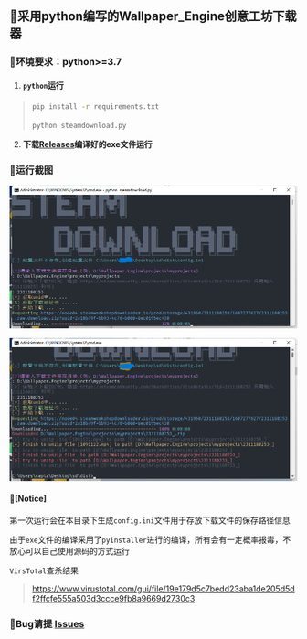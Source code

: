 ## 🚀采用python编写的Wallpaper_Engine创意工坊下载器

### 🐳环境要求：python>=3.7

1. #### **`python`运行**

> ```bash
> pip install -r requirements.txt
> 
> python steamdownload.py 
> ```

2. **下载[Releases](https://github.com/captain686/Wallpaper_Engine/releases)编译好的exe文件运行**

### 🙈运行截图

![](img/1.png)

![](img/2.png)

#### 🎈**[Notice]**

第一次运行会在本目录下生成`config.ini`文件用于存放下载文件的保存路径信息

由于`exe`文件的编译采用了`pyinstaller`进行的编译，所有会有一定概率报毒，不放心可以自己使用源码的方式运行

`VirsTotal`查杀结果

> https://www.virustotal.com/gui/file/19e179d5c7bedd23aba1de205d5df2ffcfe555a503d3ccce9fb8a9669d2730c3

### 🦽Bug请提 [Issues](https://github.com/captain686/Wallpaper_Engine/issues)

